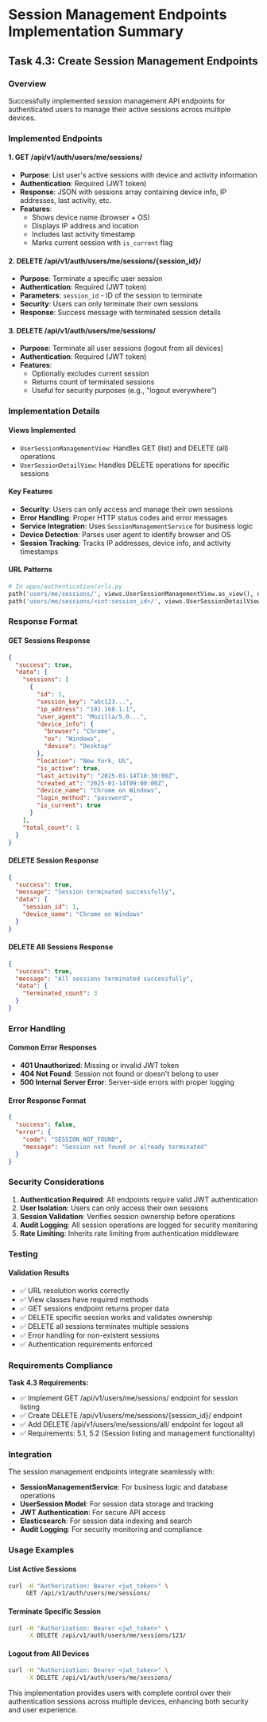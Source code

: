 # Session Management Endpoints Implementation Summary

## Task 4.3: Create Session Management Endpoints

### Overview
Successfully implemented session management API endpoints for authenticated users to manage their active sessions across multiple devices.

### Implemented Endpoints

#### 1. GET /api/v1/auth/users/me/sessions/
- **Purpose**: List user's active sessions with device and activity information
- **Authentication**: Required (JWT token)
- **Response**: JSON with sessions array containing device info, IP addresses, last activity, etc.
- **Features**:
  - Shows device name (browser + OS)
  - Displays IP address and location
  - Includes last activity timestamp
  - Marks current session with `is_current` flag

#### 2. DELETE /api/v1/auth/users/me/sessions/{session_id}/
- **Purpose**: Terminate a specific user session
- **Authentication**: Required (JWT token)
- **Parameters**: `session_id` - ID of the session to terminate
- **Security**: Users can only terminate their own sessions
- **Response**: Success message with terminated session details

#### 3. DELETE /api/v1/auth/users/me/sessions/
- **Purpose**: Terminate all user sessions (logout from all devices)
- **Authentication**: Required (JWT token)
- **Features**:
  - Optionally excludes current session
  - Returns count of terminated sessions
  - Useful for security purposes (e.g., "logout everywhere")

### Implementation Details

#### Views Implemented
- `UserSessionManagementView`: Handles GET (list) and DELETE (all) operations
- `UserSessionDetailView`: Handles DELETE operations for specific sessions

#### Key Features
- **Security**: Users can only access and manage their own sessions
- **Error Handling**: Proper HTTP status codes and error messages
- **Service Integration**: Uses `SessionManagementService` for business logic
- **Device Detection**: Parses user agent to identify browser and OS
- **Session Tracking**: Tracks IP addresses, device info, and activity timestamps

#### URL Patterns
```python
# In apps/authentication/urls.py
path('users/me/sessions/', views.UserSessionManagementView.as_view(), name='user_session_management'),
path('users/me/sessions/<int:session_id>/', views.UserSessionDetailView.as_view(), name='user_session_detail'),
```

### Response Format

#### GET Sessions Response
```json
{
  "success": true,
  "data": {
    "sessions": [
      {
        "id": 1,
        "session_key": "abc123...",
        "ip_address": "192.168.1.1",
        "user_agent": "Mozilla/5.0...",
        "device_info": {
          "browser": "Chrome",
          "os": "Windows",
          "device": "Desktop"
        },
        "location": "New York, US",
        "is_active": true,
        "last_activity": "2025-01-14T10:30:00Z",
        "created_at": "2025-01-14T09:00:00Z",
        "device_name": "Chrome on Windows",
        "login_method": "password",
        "is_current": true
      }
    ],
    "total_count": 1
  }
}
```

#### DELETE Session Response
```json
{
  "success": true,
  "message": "Session terminated successfully",
  "data": {
    "session_id": 1,
    "device_name": "Chrome on Windows"
  }
}
```

#### DELETE All Sessions Response
```json
{
  "success": true,
  "message": "All sessions terminated successfully",
  "data": {
    "terminated_count": 3
  }
}
```

### Error Handling

#### Common Error Responses
- **401 Unauthorized**: Missing or invalid JWT token
- **404 Not Found**: Session not found or doesn't belong to user
- **500 Internal Server Error**: Server-side errors with proper logging

#### Error Response Format
```json
{
  "success": false,
  "error": {
    "code": "SESSION_NOT_FOUND",
    "message": "Session not found or already terminated"
  }
}
```

### Security Considerations

1. **Authentication Required**: All endpoints require valid JWT authentication
2. **User Isolation**: Users can only access their own sessions
3. **Session Validation**: Verifies session ownership before operations
4. **Audit Logging**: All session operations are logged for security monitoring
5. **Rate Limiting**: Inherits rate limiting from authentication middleware

### Testing

#### Validation Results
- ✅ URL resolution works correctly
- ✅ View classes have required methods
- ✅ GET sessions endpoint returns proper data
- ✅ DELETE specific session works and validates ownership
- ✅ DELETE all sessions terminates multiple sessions
- ✅ Error handling for non-existent sessions
- ✅ Authentication requirements enforced

### Requirements Compliance

**Task 4.3 Requirements:**
- ✅ Implement GET /api/v1/users/me/sessions/ endpoint for session listing
- ✅ Create DELETE /api/v1/users/me/sessions/{session_id}/ endpoint
- ✅ Add DELETE /api/v1/users/me/sessions/all/ endpoint for logout all
- ✅ Requirements: 5.1, 5.2 (Session listing and management functionality)

### Integration

The session management endpoints integrate seamlessly with:
- **SessionManagementService**: For business logic and database operations
- **UserSession Model**: For session data storage and tracking
- **JWT Authentication**: For secure API access
- **Elasticsearch**: For session data indexing and search
- **Audit Logging**: For security monitoring and compliance

### Usage Examples

#### List Active Sessions
```bash
curl -H "Authorization: Bearer <jwt_token>" \
     GET /api/v1/auth/users/me/sessions/
```

#### Terminate Specific Session
```bash
curl -H "Authorization: Bearer <jwt_token>" \
     -X DELETE /api/v1/auth/users/me/sessions/123/
```

#### Logout from All Devices
```bash
curl -H "Authorization: Bearer <jwt_token>" \
     -X DELETE /api/v1/auth/users/me/sessions/
```

This implementation provides users with complete control over their authentication sessions across multiple devices, enhancing both security and user experience.